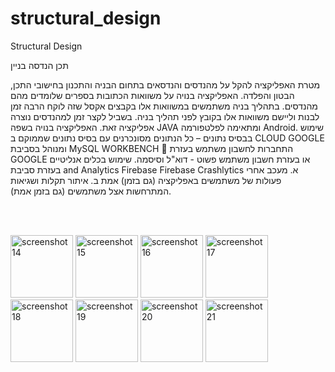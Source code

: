 # structural_design
Structural Design

תכן הנדסה בניין

מטרת האפליקציה להקל על מהנדסים והנדסאים בתחום הבניה
והתכנון בחישובי התכן, הבטון והפלדה.
האפליקציה בנויה על משוואות הכתובות בספרים שלומדים מהם
מהנדסים.
בתהליך בניה משתמשים במשוואות אלו בקבצים אקסל שזה לוקח
הרבה זמן לבנות וליישם משוואות אלו בקובץ לפני תהליך בניה.
בשביל לקצר זמן למהנדסים נוצרה אפליקציה זאת.
 האפליקציה בנויה בשפה JAVA ומתאימה לפלטפורמה Android.
 שימוש בבסיס נתונים – כל הנתונים מסונכרנים עם בסיס נתונים
שממוקם ב CLOUD GOOGLE ומנוהל בסביבת MySQL
WORKBENCH
 התחברות לחשבון משתמש בעזרת GOOGLE או בעזרת חשבון
משתמש פשוט - דוא"ל וסיסמה.
 שימוש בכלים אנליטיים בעזרת סביבת and Analytics Firebase
Firebase Crashlytics
א. מעכב אחרי פעולות של משתמשים באפליקציה (גם בזמן) אמת
ב. איתור תקלות ושגיאות המתרחשות אצל משתמשים
(גם בזמן אמת).


<br><br>
<div>
<img src="https://user-images.githubusercontent.com/16803977/200957865-14a74faf-b726-4e9e-ba21-1812975696a3.png" width="100" title="screenshot 14">
<img src="https://user-images.githubusercontent.com/16803977/200957866-ef7fc838-7c82-4120-8823-7c207269ce37.png" width="100" title="screenshot 15">
<img src="https://user-images.githubusercontent.com/16803977/200957868-55e41b75-6e78-4498-9131-807a6fb8a0bb.png" width="100" title="screenshot 16">
<img src="https://user-images.githubusercontent.com/16803977/200957870-8acd9425-1d94-497c-be37-6aa397e4c974.png" width="100" title="screenshot 17">
<img src="https://user-images.githubusercontent.com/16803977/200957871-94e39357-67b8-4bd3-b175-fd1642b4bdac.png" width="100" title="screenshot 18">
<img src="https://user-images.githubusercontent.com/16803977/200957872-2579489d-1eae-440c-843f-a67d816a227c.png" width="100" title="screenshot 19">
<img src="https://user-images.githubusercontent.com/16803977/200957873-d8ae59c4-45fc-46e7-9066-ac8684d1afda.png" width="100" title="screenshot 20">
<img src="https://user-images.githubusercontent.com/16803977/200957876-2ed6be65-d891-4f16-9bc2-ad08afb17bad.png" width="100" title="screenshot 21">
</div>
